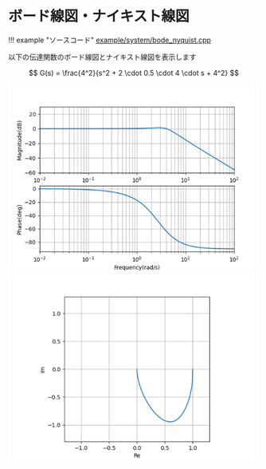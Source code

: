 # ボード線図・ナイキスト線図

!!! example "ソースコード"
    [example/system/bode_nyquist.cpp](https://github.com/Kotakku/cpp_robotics/blob/develop/example/system/bode_nyquist.cpp)


以下の伝達関数のボード線図とナイキスト線図を表示します

$$
G(s) = \frac{4^2}{s^2 + 2 \cdot 0.5 \cdot 4 \cdot s + 4^2}
$$

![](../fig/bode.png)
![](../fig/nyquist.png)